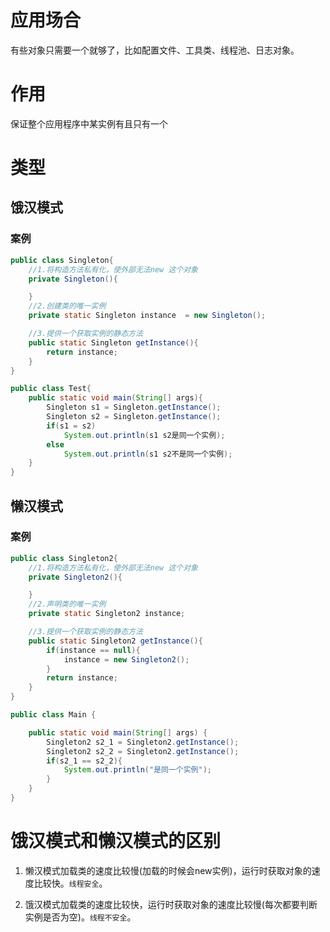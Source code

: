 # 应用场合
有些对象只需要一个就够了，比如配置文件、工具类、线程池、日志对象。

# 作用
保证整个应用程序中某实例有且只有一个

# 类型
## 饿汉模式
### 案例
```java
public class Singleton{
    //1.将构造方法私有化，使外部无法new 这个对象
    private Singleton(){

    }
    //2.创建类的唯一实例
    private static Singleton instance  = new Singleton();

    //3.提供一个获取实例的静态方法
    public static Singleton getInstance(){
        return instance;
    }
}

public class Test{
    public static void main(String[] args){
        Singleton s1 = Singleton.getInstance();
        Singleton s2 = Singleton.getInstance();
        if(s1 = s2)
            System.out.println(s1 s2是同一个实例);
        else
            System.out.println(s1 s2不是同一个实例);
    }
}

```
## 懒汉模式
### 案例
```java
public class Singleton2{
    //1.将构造方法私有化，使外部无法new 这个对象
    private Singleton2(){

    }
    //2.声明类的唯一实例
    private static Singleton2 instance;

    //3.提供一个获取实例的静态方法
    public static Singleton2 getInstance(){
        if(instance == null){
            instance = new Singleton2();
        }
        return instance;
    }
}

public class Main {

    public static void main(String[] args) {
        Singleton2 s2_1 = Singleton2.getInstance();
        Singleton2 s2_2 = Singleton2.getInstance();
        if(s2_1 == s2_2){
            System.out.println("是同一个实例");
        }
    }
}
```
# 饿汉模式和懒汉模式的区别

1. 懒汉模式加载类的速度比较慢(加载的时候会new实例)，运行时获取对象的速度比较快。`线程安全`。

1. 饿汉模式加载类的速度比较快，运行时获取对象的速度比较慢(每次都要判断实例是否为空)。`线程不安全`。